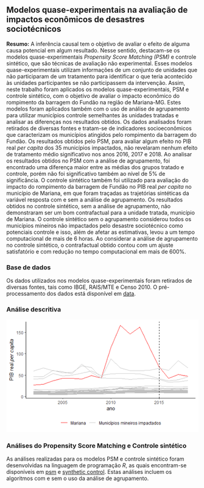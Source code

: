 ## Modelos quase-experimentais na avaliação de impactos econômicos de desastres sociotécnicos

**Resumo:** A inferência causal tem o objetivo de avaliar o efeito de alguma causa potencial em algum resultado. Nesse sentido, destacam-se os modelos quase-experimentais *Propensity Score Matching (PSM)* e controle sintético, que são técnicas de avaliação não experimental. Esses modelos quase-experimentais utilizam informações de um conjunto de unidades que não participaram de um tratamento para identificar o que teria acontecido às unidades participantes se não participassem da intervenção. Assim, neste trabalho foram aplicados os modelos quase-experimentais, PSM e controle sintético, com o objetivo de avaliar o impacto econômico do rompimento da barragem do Fundão na região de Mariana-MG. Estes modelos foram aplicados também com o uso de análise de agrupamento para utilizar municípios controle semelhantes às unidades tratadas e analisar as diferenças nos resultados obtidos. Os dados analisados foram retirados de diversas fontes e tratam-se de indicadores socioeconômicos que caracterizam os municípios atingidos pelo rompimento da barragem do Fundão. Os resultados obtidos pelo PSM, para avaliar algum efeito no PIB real *per capita* dos 35 municípios impactados, não revelaram nenhum efeito de tratamento médio significativo nos anos 2016, 2017 e 2018. Ao analisar os resultados obtidos no PSM com a análise de agrupamento, foi encontrado uma diferença maior entre as médias dos grupos tratado e controle, porém não foi significativo também ao nível de 5\% de significância. O controle sintético também foi utilizado para avaliação do impacto do rompimento da barragem de Fundão no PIB real *per capita* no município de Mariana, em que foram traçadas as trajetórias sintéticas da variável resposta com e sem a análise de agrupamento. Os resultados obtidos no controle sintético, sem a análise de agrupamento, não demonstraram ser um bom contrafactual para a unidade tratada, município de Mariana. O controle sintético sem o agrupamento considerou todos os municípios mineiros não impactados pelo desastre sociotécnico como potenciais controle e isso, além de afetar as estimativas, levou a um tempo computacional de mais de 6 horas. Ao considerar a análise de agrupamento no controle sintético, o contrafactual obtido contou com um ajuste satisfatório e com redução no tempo computacional em mais de 600\%.

### Base de dados

Os dados utilizados nos modelos quase-experimentais foram retirados de diversas fontes, tais como IBGE, RAIS/MTE e Censo 2010. O pré-processamento dos dados está disponível em [data](https://github.com/leobiazoli/dissertacao/tree/main/data).

### Análise descritiva

![This is an image](https://github.com/leobiazoli/dissertacao/blob/main/data/pibreal.png)

### Análises do Propensity Score Matching e Controle sintético

As análises realizadas para os modelos PSM e controle sintético foram desenvolvidas na linguagem de programação *R*, as quais encontram-se disponíveis em [psm](https://github.com/leobiazoli/dissertacao/tree/main/psm) e [synthetic control](https://github.com/leobiazoli/dissertacao/tree/main/synthetic_control). Estas análises incluem os algoritmos com e sem o uso da análise de agrupamento.

